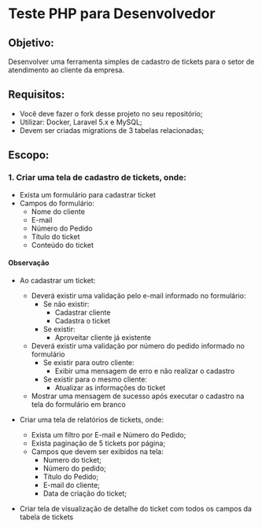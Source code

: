 # Teste PHP para Desenvolvedor

## Objetivo:
Desenvolver uma ferramenta simples de cadastro de tickets para o setor de atendimento ao cliente da empresa.

## Requisitos:
- Você deve fazer o fork desse projeto no seu repositório;
- Utilizar: Docker, Laravel 5.x e MySQL;
- Devem ser criadas migrations de 3 tabelas relacionadas;

## Escopo:
### 1. Criar uma tela de cadastro de tickets, onde:
- Exista um formulário para cadastrar ticket
- Campos do formulário:
	- Nome do cliente
	- E-mail
	- Número do Pedido
	- Título do ticket
	- Conteúdo do ticket

#### Observação
- Ao cadastrar um ticket:
	- Deverá existir uma validação pelo e-mail informado no formulário:
		- Se não existir:
			- Cadastrar cliente
			- Cadastra o ticket
		- Se existir:
			- Aproveitar cliente já existente
	- Deverá existir uma validação por número do pedido informado no formulário
		- Se existir para outro cliente:
			- Exibir uma mensagem de erro e não realizar o cadastro
		- Se existir para o mesmo cliente:
			- Atualizar as informações do ticket
	- Mostrar uma mensagem de sucesso após executar o cadastro na tela do formulário em branco

- Criar uma tela de relatórios de tickets, onde:
	- Exista um filtro por E-mail e Número do Pedido;
	- Exista paginação de 5 tickets por página;
	- Campos que devem ser exibidos na tela:
		- Numero do ticket;
		- Número do pedido;
		- Título do Pedido;
		- E-mail do cliente;
		- Data de criação do ticket;
- Criar tela de visualização de detalhe do ticket com todos os campos da tabela de tickets